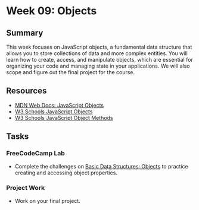 # Week 09: Objects

## Summary  
This week focuses on JavaScript objects, a fundamental data structure that allows you to store collections of data and more complex entities. You will learn how to create, access, and manipulate objects, which are essential for organizing your code and managing state in your applications.
We will also scope and figure out the final project for the course.

## Resources
- [MDN Web Docs: JavaScript Objects](https://developer.mozilla.org/en-US/docs/Web/JavaScript/Guide/Working_with_Objects)
- [W3 Schools JavaScript Objects](https://www.w3schools.com/js/js_objects.asp)
- [W3 Schools JavaScript Object Methods](https://www.w3schools.com/js/js_object_methods.asp)

## Tasks

### FreeCodeCamp Lab 

  - Complete the challenges on [Basic Data Structures: Objects](https://www.freecodecamp.org/learn/javascript-algorithms-and-data-structures/basic-data-structures/) to practice creating and accessing object properties.

### Project Work
  - Work on your final project.
